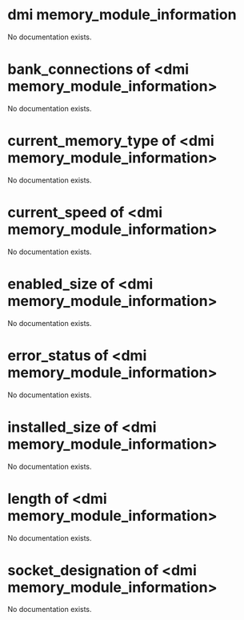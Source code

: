 # dmi memory_module_information

No documentation exists.

# bank_connections of &lt;dmi memory_module_information&gt;

No documentation exists.

# current_memory_type of &lt;dmi memory_module_information&gt;

No documentation exists.

# current_speed of &lt;dmi memory_module_information&gt;

No documentation exists.

# enabled_size of &lt;dmi memory_module_information&gt;

No documentation exists.

# error_status of &lt;dmi memory_module_information&gt;

No documentation exists.

# installed_size of &lt;dmi memory_module_information&gt;

No documentation exists.

# length of &lt;dmi memory_module_information&gt;

No documentation exists.

# socket_designation of &lt;dmi memory_module_information&gt;

No documentation exists.

